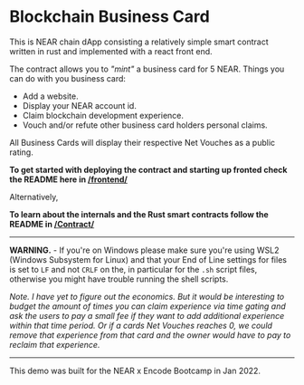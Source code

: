 # Blockchain Business Card

This is NEAR chain dApp consisting a relatively simple smart contract written in rust and implemented with a react front end.

The contract allows you to _"mint"_ a business card for 5 NEAR.
Things you can do with you business card:

- Add a website.
- Display your NEAR account id.
- Claim blockchain development experience.
- Vouch and/or refute other business card holders personal claims.

All Business Cards will display their respective Net Vouches as a public rating.

__To get started with deploying the contract and starting up fronted check the README here in [/frontend/](frontend/README.md)__

Alternatively,

__To learn about the internals and the Rust smart contracts follow the README in [/Contract/](Contract/README.md)__

-----

__WARNING.__ - If you're on Windows please make sure you're using WSL2 (Windows Subsystem for Linux) and that your End of Line settings for files is set to `LF` and not `CRLF` on the, in particular for the  `.sh` script files, otherwise you might have trouble running the shell scripts.

_Note. I have yet to figure out the economics. But it would be interesting to budget the amount of times you can claim experience via time gating and ask the users to pay a small fee if they want to add additional experience within that time period. Or if a cards Net Vouches reaches 0, we could remove that experience from that card and the owner would have to pay to reclaim that experience._ 

---
This demo was built for the NEAR x Encode Bootcamp in Jan 2022.
